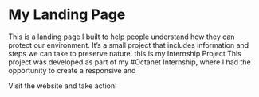 # My Landing Page

This is a landing page I built to help people understand how they can protect our environment. It’s a small project that includes information and steps we can take to preserve nature. this is my
Internship Project This project was developed as part of my #Octanet Internship, where I had the opportunity to create a responsive and

Visit the website and take action!
